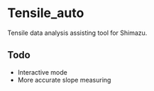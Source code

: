 # Tensile_auto

Tensile data analysis assisting tool for Shimazu.

## Todo

- Interactive mode
- More accurate slope measuring